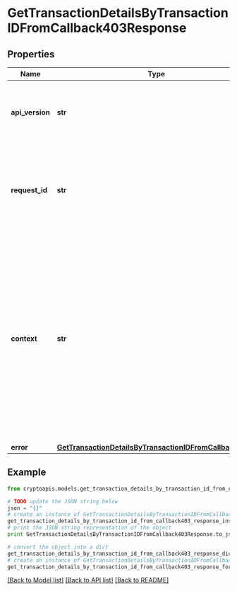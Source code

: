# GetTransactionDetailsByTransactionIDFromCallback403Response


## Properties
Name | Type | Description | Notes
------------ | ------------- | ------------- | -------------
**api_version** | **str** | Specifies the version of the API that incorporates this endpoint. | 
**request_id** | **str** | Defines the ID of the request. The &#x60;requestId&#x60; is generated by Crypto APIs and it&#39;s unique for every request. | 
**context** | **str** | In batch situations the user can use the context to correlate responses with requests. This property is present regardless of whether the response was successful or returned as an error. &#x60;context&#x60; is specified by the user. | [optional] 
**error** | [**GetTransactionDetailsByTransactionIDFromCallbackE403**](GetTransactionDetailsByTransactionIDFromCallbackE403.md) |  | 

## Example

```python
from cryptoapis.models.get_transaction_details_by_transaction_id_from_callback403_response import GetTransactionDetailsByTransactionIDFromCallback403Response

# TODO update the JSON string below
json = "{}"
# create an instance of GetTransactionDetailsByTransactionIDFromCallback403Response from a JSON string
get_transaction_details_by_transaction_id_from_callback403_response_instance = GetTransactionDetailsByTransactionIDFromCallback403Response.from_json(json)
# print the JSON string representation of the object
print GetTransactionDetailsByTransactionIDFromCallback403Response.to_json()

# convert the object into a dict
get_transaction_details_by_transaction_id_from_callback403_response_dict = get_transaction_details_by_transaction_id_from_callback403_response_instance.to_dict()
# create an instance of GetTransactionDetailsByTransactionIDFromCallback403Response from a dict
get_transaction_details_by_transaction_id_from_callback403_response_form_dict = get_transaction_details_by_transaction_id_from_callback403_response.from_dict(get_transaction_details_by_transaction_id_from_callback403_response_dict)
```
[[Back to Model list]](../README.md#documentation-for-models) [[Back to API list]](../README.md#documentation-for-api-endpoints) [[Back to README]](../README.md)


